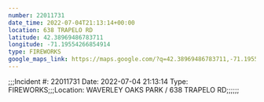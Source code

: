 ```yaml
---
number: 22011731
date_time: 2022-07-04T21:13:14+00:00
location: 638 TRAPELO RD
latitude: 42.38969486783711
longitude: -71.19554266854914
type: FIREWORKS
google_maps_link: https://maps.google.com/?q=42.38969486783711,-71.19554266854914
---
```


;;;Incident #: 22011731  Date: 2022-07-04 21:13:14   Type: FIREWORKS;;;Location: WAVERLEY OAKS PARK / 638 TRAPELO RD;;;;;;
